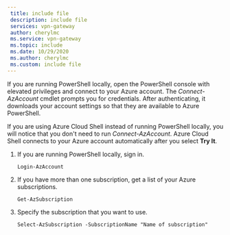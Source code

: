 ```yaml
---
 title: include file
 description: include file
 services: vpn-gateway
 author: cherylmc
 ms.service: vpn-gateway
 ms.topic: include
 ms.date: 10/29/2020
 ms.author: cherylmc
 ms.custom: include file
---
```


If you are running PowerShell locally, open the PowerShell console with elevated privileges and connect to your Azure account. The *Connect-AzAccount* cmdlet prompts you for credentials. After authenticating, it downloads your account settings so that they are available to Azure PowerShell.

If you are using Azure Cloud Shell instead of running PowerShell locally, you will notice that you don't need to run *Connect-AzAccount*. Azure Cloud Shell connects to your Azure account automatically after you select **Try It**.

1. If you are running PowerShell locally, sign in.

   ```azurepowershell
   Login-AzAccount
   ```

1. If you have more than one subscription, get a list of your Azure subscriptions.

   ```azurepowershell-interactive
   Get-AzSubscription
   ```

1. Specify the subscription that you want to use.

   ```azurepowershell-interactive
   Select-AzSubscription -SubscriptionName "Name of subscription"
   ```
